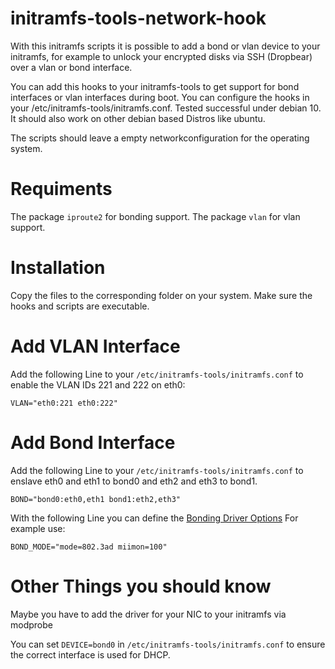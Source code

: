 # initramfs-tools-network-hook
With this initramfs scripts it is possible to add a bond or vlan device to your initramfs, for example to unlock your encrypted disks via SSH (Dropbear) over a vlan or bond interface.

You can add this hooks to your initramfs-tools to get support for bond interfaces or vlan interfaces during boot. You can configure the hooks in your /etc/initramfs-tools/initramfs.conf. Tested successful under debian 10. It should also work on other debian based Distros like ubuntu.

The scripts should leave a empty networkconfiguration for the operating system.

# Requiments
The package `iproute2` for bonding support.
The package `vlan` for vlan support.

# Installation
Copy the files to the corresponding folder on your system. Make sure the hooks and scripts are executable.

# Add VLAN Interface
Add the following Line to your `/etc/initramfs-tools/initramfs.conf` to enable the VLAN IDs 221 and 222 on eth0:
```
VLAN="eth0:221 eth0:222"
```
# Add Bond Interface
Add the following Line to your `/etc/initramfs-tools/initramfs.conf` to enslave eth0 and eth1 to bond0 and eth2 and eth3 to bond1.
```
BOND="bond0:eth0,eth1 bond1:eth2,eth3"
```
With the following Line you can define the [Bonding Driver Options](https://wiki.linuxfoundation.org/networking/bonding#bonding_driver_options)
For example use:
```
BOND_MODE="mode=802.3ad miimon=100"
```
# Other Things you should know
Maybe you have to add the driver for your NIC to your initramfs via modprobe

You can set `DEVICE=bond0` in `/etc/initramfs-tools/initramfs.conf` to ensure the correct interface is used for DHCP.
